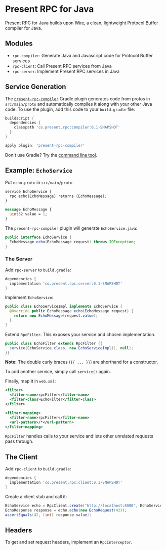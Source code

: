 # Present RPC for Java

Present RPC for Java builds upon [Wire](https://github.com/square/wire),
a clean, lightweight Protocol Buffer compiler for Java.

## Modules

* `rpc-compiler`: Generate Java and Javascript code for Protocol Buffer services
* `rpc-client`: Call Present RPC services from Java
* `rpc-server`: Implement Present RPC services in Java

## Service Generation

The [`present-rpc-compiler`](https://github.com/presentco/present-rpc/blob/master/java/rpc-compiler/README.md) Gradle plugin generates code from protos in
`src/main/proto` and automatically compiles it along with your other
Java code. To use the plugin, add this code to your `build.gradle` file:

```groovy
buildscript {
  dependencies {
    classpath 'co.present.rpc:compiler:0.1-SNAPSHOT'
  }
}

apply plugin: 'present-rpc-compiler'
```

Don't use Gradle? Try the [command line tool](https://github.com/presentco/present-rpc/blob/master/java/rpc-compiler/README.md).

## Example: `EchoService`

Put `echo.proto` in `src/main/proto`:

```proto
service EchoService {
  rpc echo(EchoMessage) returns (EchoMessage);
}

message EchoMessage {
  uint32 value = 1;
}
```

The `present-rpc-compiler` plugin will generate `EchoService.java`:

```java
public interface EchoService {
  EchoMessage echo(EchoMessage request) throws IOException;
}
```

### The Server

Add `rpc-server` to `build.gradle`:

```groovy
dependencies {
  implementation 'co.present.rpc:server:0.1-SNAPSHOT'
}
```

Implement `EchoService`:

```java
public class EchoServiceImpl implements EchoService {
  @Override public EchoMessage echo(EchoMessage request) {
    return new EchoMessage(request.value);
  }
}
```

Extend `RpcFilter`. This exposes your service and chosen implementation.

```java
public class EchoFilter extends RpcFilter {{
  service(EchoService.class, new EchoServiceImpl(), null);
}}
```

**Note:** The double curly braces (`{{ ... }}`) are shorthand for a constructor.

To add another service, simply call `service()` again.

Finally, map it in `web.xml`:

```xml
<filter>
  <filter-name>rpcFilter</filter-name>
  <filter-class>EchoFilter</filter-class>
</filter>

<filter-mapping>
  <filter-name>rpcFilter</filter-name>
  <url-pattern>/*</url-pattern>
</filter-mapping>
```

`RpcFilter` handles calls to your service and lets other unrelated requests pass through.

## The Client

Add `rpc-client` to `build.gradle`:

```groovy
dependencies {
  implementation 'co.present.rpc:client:0.1-SNAPSHOT'
}
```

Create a client stub and call it:

```java
EchoService echo = RpcClient.create("http://localhost:8080", EchoService.class, null);
EchoResponse response = echo.echo(new EchoRequest(42));
assertEquals(42, (int) response.value);
```

## Headers

To get and set request headers, implement an `RpcInterceptor`.